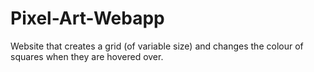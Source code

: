# Pixel-Art-Webapp
Website that creates a grid (of variable size) and changes the colour of squares when they are hovered over.
